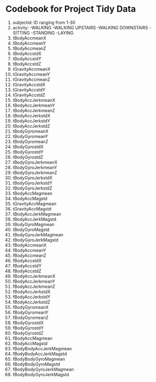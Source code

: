 # Codebook for Project Tidy Data
1. subjectid: ID ranging from 1-30
2. activity: -WALKING
            -WALKING UPSTAIRS
            -WALKING DOWNSTAIRS
            -SITTING
            -STANDING
            -LAYING
3. tBodyAccmeanX
4. tBodyAccmeanY
5. tBodyAccmeanZ
6. tBodyAccstdX
7. tBodyAccstdY
8. tBodyAccstdZ
9. tGravityAccmeanX
10. tGravityAccmeanY
11. tGravityAccmeanZ
12. tGravityAccstdX
13. tGravityAccstdY
14. tGravityAccstdZ
15. tBodyAccJerkmeanX
16. tBodyAccJerkmeanY
17. tBodyAccJerkmeanZ
18. tBodyAccJerkstdX
19. tBodyAccJerkstdY
20. tBodyAccJerkstdZ
21. tBodyGyromeanX
22. tBodyGyromeanY
23. tBodyGyromeanZ
24. tBodyGyrostdX
25. tBodyGyrostdY
26. tBodyGyrostdZ
27. tBodyGyroJerkmeanX
28. tBodyGyroJerkmeanY
29. tBodyGyroJerkmeanZ
30. tBodyGyroJerkstdX
31. tBodyGyroJerkstdY
32. tBodyGyroJerkstdZ
33. tBodyAccMagmean
34. tBodyAccMagstd
35. tGravityAccMagmean
36. tGravityAccMagstd
37. tBodyAccJerkMagmean
38. tBodyAccJerkMagstd
39. tBodyGyroMagmean
40. tBodyGyroMagstd
41. tBodyGyroJerkMagmean
42. tBodyGyroJerkMagstd
43. fBodyAccmeanX
44. fBodyAccmeanY
45. fBodyAccmeanZ
46. fBodyAccstdX
47. fBodyAccstdY
48. fBodyAccstdZ
49. fBodyAccJerkmeanX
50. fBodyAccJerkmeanY
51. fBodyAccJerkmeanZ
52. fBodyAccJerkstdX
53. fBodyAccJerkstdY
54. fBodyAccJerkstdZ
55. fBodyGyromeanX
56. fBodyGyromeanY
57. fBodyGyromeanZ
58. fBodyGyrostdX
59. fBodyGyrostdY
60. fBodyGyrostdZ
61. fBodyAccMagmean
62. fBodyAccMagstd
63. fBodyBodyAccJerkMagmean
64. fBodyBodyAccJerkMagstd
65. fBodyBodyGyroMagmean
66. fBodyBodyGyroMagstd
67. fBodyBodyGyroJerkMagmean
68. fBodyBodyGyroJerkMagstd
